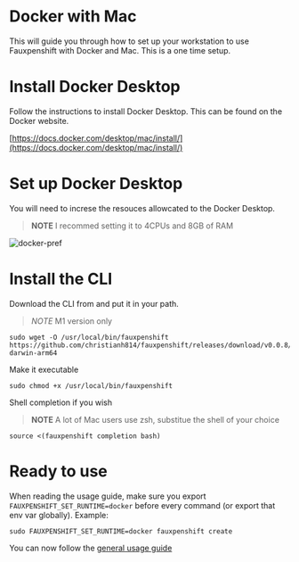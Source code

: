 # Docker with Mac

This will guide you through how to set up your workstation to use
Fauxpenshift with Docker and Mac. This is a one time setup.

# Install Docker Desktop

Follow the instructions to install Docker Desktop. This can be found on the Docker website.

[https://docs.docker.com/desktop/mac/install/](https://docs.docker.com/desktop/mac/install/)

# Set up Docker Desktop

You will need to increse the resouces allowcated to the Docker Desktop. 

> **NOTE** I recommed setting it to 4CPUs and 8GB of RAM

![docker-pref](https://d33wubrfki0l68.cloudfront.net/23353e57f81ecdd1485b2fb6db9489d2f635fd1e/1ad25/docs/user/images/docker-pref-2.png)

# Install the CLI

Download the CLI from and put it in your path.

> *NOTE* M1 version only

```shell
sudo wget -O /usr/local/bin/fauxpenshift https://github.com/christianh814/fauxpenshift/releases/download/v0.0.8/fauxpenshift-darwin-arm64
```

Make it executable 

```shell
sudo chmod +x /usr/local/bin/fauxpenshift
```

Shell completion if you wish

> **NOTE** A lot of Mac users use zsh, substitue the shell of your choice

```shell
source <(fauxpenshift completion bash)
```

# Ready to use

When reading the usage guide, make sure you export `FAUXPENSHIFT_SET_RUNTIME=docker` before every command (or export that env var globally). Example:

```shell
sudo FAUXPENSHIFT_SET_RUNTIME=docker fauxpenshift create
```

You can now follow the [general usage guide](generalUsage.md)

